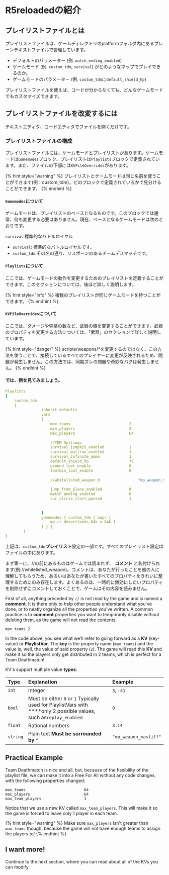 # R5reloadedの紹介

## プレイリストファイルとは

プレイリストファイルは、ゲームディレクトリのplatformフォルダ内にあるプレーンテキストファイルで管理しています。

* デフォルトのパラメーター \(例. `match_ending_enabled`\)
* ゲームモード \(例. `custom_tdm`, `survival`\) がどのようなマップでプレイできるのか。
* ゲームモードのパラメーター \(例. `custom_tdm`に`default_shield_hp`\)

プレイリストファイルを使えば、コードが分からなくても、どんなゲームモードでもカスタマイズできます。

## プレイリストファイルを改変するには

テキストエディタ、コードエディタでファイルを開くだけです。

### プレイリストファイルの構成

プレイリストファイルには、ゲームモードとプレイリストがあります。ゲームモードは`Gamemodes`ブロック、プレイリストは`Playlists`ブロックで定義されています。また、ファイルの下部には`KVFileOverrides`があります。

{% hint style="warning" %}
プレイリストとゲームモードは同じ名前を使うことができます\(例：custom\_tdm\)。どのブロックで定義されているかで見分けることができます。
{% endhint %}

#### `Gamemodes`について

ゲームモードは、プレイリストのベースとなるものです。このブロックでは通常、何も変更する必要はありません。現在、ベースとなるゲームモードは次のとおりです。 

`survival`:標準的なバトルロイヤル

* `survival`: 標準的なバトルロイヤルです。
* `custom_tdm`:その名の通り、リスポーンのあるチームデスマッチです。

#### `Playlists`について

ここでは、ゲームモードの動作を変更するためのプレイリストを定義することができます。このセクションについては、後ほど詳しく説明します。

{% hint style="info" %}
複数のプレイリストが同じゲームモードを持つことができます。
{% endhint %}

#### `KVFileOverrides`について

ここでは、ダメージや弾薬の数など、武器の値を変更することができます。武器のプロパティを変更する方法については、「武器」のセクションで詳しく説明しています。

{% hint style="danger" %}
scripts/weapons/\*を変更するのではなく、この方法を使うことで、接続しているすべてのプレイヤーに変更が反映されるため、問題が発生しません。この方法では、同期ズレの問題や奇妙なバグは発生しません。
{% endhint %}

####  では、例を見てみましょう。

```yaml
Playlists
{
	custom_tdm
	{
				inherit defaults
				vars
				{
					max_teams                          2
					min_players                        2
					max_players                        64
					
					//TDM Settings
					survival_jumpkit_enabled           1
					survival_wallrun_enabled           1
					survival_infinite_ammo             1
					default_shield_hp                  75
					ground_loot_enable                 0
					lootbin_loot_enable                0
	
					//whitelisted_weapon_0			       "mp_weapon_mastiff"
	
					jump_from_plane_enabled            0
					match_ending_enabled               0
					sur_circle_start_paused            1
	
	
				}
				gamemodes { custom_tdm { maps {
					mp_rr_desertlands_64k_x_64k 1
				} } }
		}
}


```

上記は、`custom_tdm`**プレイリスト**設定の一部です。すべてのプレイリスト設定はファイルの中にあります。

まず第一に、//の前にあるものはゲームでは読まれず、 **コメント** と名付けられます\(例://whitelisted\_weapon\)。コメントは、あなたが行ったことを他の人に理解してもらうため、あるいはあなたが書いたすべてのプロパティをきれいに整理するためにのみ存在します。よくあるのは、一時的に無効にしたいプロパティを削除せずにコメントしておくことで、ゲームはその内容を読みません。

First of all, anything preceded by `//` is not read by the game and is named a **comment**. It is there only to help other people understand what you've done, or to neatly organize all the properties you've written. A common practice is to **comment** properties you want to temporarily disable without deleting them, as the game will not read the contents.  

```text
max_teams 2
```

In the code above, you see what we'll refer to going forward as a **KV** \(key-value\) or **PlaylistVar**. The **key** is the property name \(`max_teams`\) and the value is, well, the value of said property \(`2`\). The game will read this **KV** and make it so the players only get distributed in 2 teams, which is perfect for a Team Deathmatch! 

KV's support multiple value **types**:

| Type | Explanation | Example |
| :--- | :--- | :--- |
| `int` | Integer | `3`, `-41` |
| `bool` | Must be either `0` or `1`  Typically used for PlaylistVars with ****only 2 possible values, such as`replay_enabled` | `0` |
| `float` | Rational numbers | `3.14` |
| `string` | Plain text  **Must be surrounded by** `"` | `"mp_weapon_mastiff"` |

## Practical Example

Team Deathmatch is nice and all, but, because of the flexibility of the playlist file, we can make it into a Free For All without any code changes, with the following properties changed:

```text
max_teams                          64
max_players                        64
max_team_players                   1
```

Notice that we use a new KV called `max_team_players`. This will make it so the game is forced to leave only 1 player in each team. 

{% hint style="warning" %}
Make sure `max_players` isn't greater than `max_teams` though, because the game will not have enough teams to assign the players to!
{% endhint %}

## I want more!

Continue to the next section, where you can read about all of the KVs you can modify.

